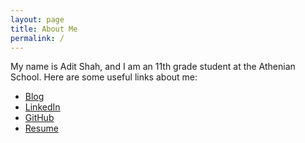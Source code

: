 ```yaml
---
layout: page
title: About Me
permalink: /
---
```


My name is Adit Shah, and I am an 11th grade student at the Athenian School. Here are some useful links about me:
- [Blog](http://aditshahblog.blogspot.com)
- [LinkedIn](http://linkedin.com/in/aditshah00)
- [GitHub](http://github.com/ashah03)
- [Resume](assets/files/resume.pdf)




